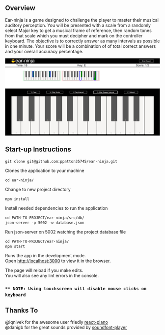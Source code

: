 ## Overview

Ear-ninja is a game designed to challenge the player to master their
musical auditory perception. You will be presented with a scale from
a randomly select Major key to get a musical frame of reference,
then random tones from that scale which you must decipher and mark
on the controller keyboard. The objective is to correctly answer as
many intervals as possible in one minute. Your score will be a
combination of of total correct answers and your overall accuracy
percentage.

![](public/img/RoundScreen.jpg)

## Start-up Instructions

```
git clone git@github.com:ppatton35745/ear-ninja.git
```

Clones the application to your machine

```
cd ear-ninja/
```

Change to new project directory

```
npm install
```

Install needed dependencies to run the application

```
cd PATH-TO-PROJECT/ear-ninja/src/db/
json-server -p 5002 -w database.json
```

Run json-server on 5002 watching the project database file

```
cd PATH-TO-PROJECT/ear-ninja/
npm start
```

Runs the app in the development mode.<br>
Open [http://localhost:3000](http://localhost:3000) to view it in the browser.

The page will reload if you make edits.<br>
You will also see any lint errors in the console.

### `** NOTE: Using touchscreen will disable mouse clicks on keyboard`

## Thanks To

@iqnivek for the awesome user friedly [react-piano](https://github.com/iqnivek/react-piano)<br>
@danigb for the great sounds provided by [soundfont-player](https://github.com/danigb/soundfont-player)
